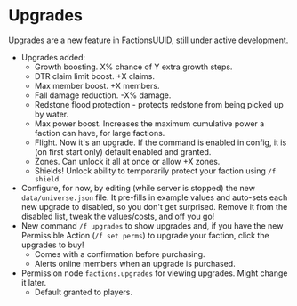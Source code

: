 # Upgrades

Upgrades are a new feature in FactionsUUID, still under active development.

* Upgrades added:
    * Growth boosting. X% chance of Y extra growth steps.
    * DTR claim limit boost. +X claims.
    * Max member boost. +X members.
    * Fall damage reduction. -X% damage.
    * Redstone flood protection - protects redstone from being picked up by water.
    * Max power boost. Increases the maximum cumulative power a faction can have, for large factions.
    * Flight. Now it's an upgrade. If the command is enabled in config, it is (on first start only) default enabled and granted.
    * Zones. Can unlock it all at once or allow +X zones.
    * Shields! Unlock ability to temporarily protect your faction using `/f shield`
* Configure, for now, by editing (while server is stopped) the new `data/universe.json` file. It pre-fills in example values and auto-sets each new upgrade to disabled, so you don't get surprised. Remove it from the disabled list, tweak the values/costs, and off you go!
* New command `/f upgrades` to show upgrades and, if you have the new Permissible Action (`/f set perms`) to upgrade your faction, click the upgrades to buy!
    * Comes with a confirmation before purchasing.
    * Alerts online members when an upgrade is purchased.
* Permission node `factions.upgrades` for viewing upgrades. Might change it later.
    * Default granted to players.
